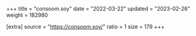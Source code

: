 +++
title = "consoom.soy"
date = "2022-03-22"
updated = "2023-02-26"
weight = 182980

[extra]
source = "https://consoom.soy/"
ratio = 1
size = 179
+++
